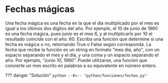 # Fechas mágicas

Una fecha mágica es una fecha en la que el día multiplicado por el mes es igual a los últimos dos dígitos del año. Por ejemplo, el 10 de junio de 1960 es una fecha mágica, pues junio es el mes 6, y al multiplicarlo por 10 el resultado coincide con el año: 60. Escriba una función que determine si una fecha es mágica o no, retornando True o False según corresponda. La fecha que recibe la función es un string en formato "mes dia, año", con un espacio separando el mes y el día, y una coma y un espacio separando el año. Por ejemplo, “Junio 10, 1960”. Puede utilizarse, una función que convierte un mes escrito en palabras a su equivalente en número entero.

??? danger "Solución"
    ```python
    --8<-- "python/funciones/fechas.py"
    ```
